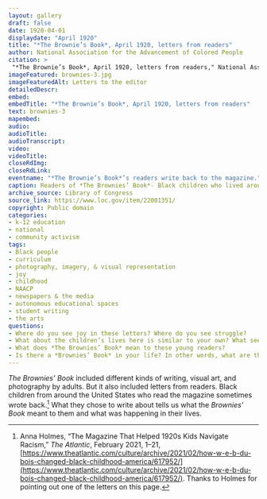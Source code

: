 ```yaml
--- 
layout: gallery
draft: false
date: 1920-04-01
displaydate: "April 1920"
title: "*The Brownie’s Book*, April 1920, letters from readers"
author: National Association for the Advancement of Colored People
citation: >
 "*The Brownie’s Book*, April 1920, letters from readers," National Association for the Advancement of Colored People, in New York City Civil Rights History Project, Accessed: [Month Day, Year], https://nyccivilrightshistory.org/gallery/brownies3.
imageFeatured: brownies-3.jpg
imageFeaturedAlt: Letters to the editor
detailedDescr: 
embed: 
embedTitle: "*The Brownie’s Book*, April 1920, letters from readers"
text: brownies-3
mapembed: 
audio: 
audioTitle: 
audioTranscript: 
video: 
videoTitle: 
closeRdImg: 
closeRdLink: 
eventname: "*The Brownie’s Book*’s readers write back to the magazine."
caption: Readers of *The Brownies’ Book*- Black children who lived around the United States- wrote back to the magazine about their lives, their hopes, and what the magazine meant to them.
archive_source: Library of Congress
source_link: https://www.loc.gov/item/22001351/
copyright: Public domain
categories: 
- k-12 education
- national
- community activism
tags: 
- Black people
- curriculum
- photography, imagery, & visual representation
- joy
- childhood 
- NAACP
- newspapers & the media
- autonomous educational spaces
- student writing
- the arts
questions: 
- Where do you see joy in these letters? Where do you see struggle? 
- What about the children’s lives here is similar to your own? What seems different? 
- What does *The Brownies’ Book* mean to these young readers? 
- Is there a *Brownies’ Book* in your life? In other words, what are the places where you read about news, people, and ideas in a community that matters to you?
--- 
```


*The Brownies’ Book* included different kinds of writing, visual art, and photography by adults. But it also included letters from readers. Black children from around the United States who read the magazine sometimes wrote back.[^1] What they chose to write about tells us what the *Brownies’ Book* meant to them and what was happening in their lives.

[^1]: Anna Holmes, “The Magazine That Helped 1920s Kids Navigate Racism,” *The Atlantic*, February 2021, 1–21, [https://www.theatlantic.com/culture/archive/2021/02/how-w-e-b-du-bois-changed-black-childhood-america/617952/](https://www.theatlantic.com/culture/archive/2021/02/how-w-e-b-du-bois-changed-black-childhood-america/617952/). Thanks to Holmes for pointing out one of the letters on this page.
